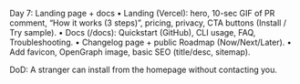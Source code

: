 

Day 7: Landing page + docs
	•	Landing (Vercel): hero, 10-sec GIF of PR comment, “How it works (3 steps)”, pricing, privacy, CTA buttons (Install / Try sample).
	•	Docs (/docs): Quickstart (GitHub), CLI usage, FAQ, Troubleshooting.
	•	Changelog page + public Roadmap (Now/Next/Later).
	•	Add favicon, OpenGraph image, basic SEO (title/desc, sitemap).

DoD: A stranger can install from the homepage without contacting you.